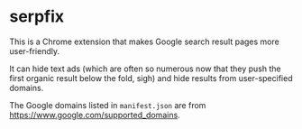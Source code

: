 # serpfix

This is a Chrome extension that makes Google search result pages more
user-friendly.

It can hide text ads (which are often so numerous now that they push the first
organic result below the fold, sigh) and hide results from user-specified
domains.

The Google domains listed in `manifest.json` are from
<https://www.google.com/supported_domains>.
